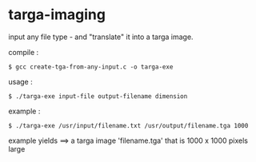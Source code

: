 # targa-imaging

input any file type - and "translate" it into a targa image.

compile : 
```
$ gcc create-tga-from-any-input.c -o targa-exe
```

usage   : 
```
$ ./targa-exe input-file output-filename dimension
```

example : 
```
$ ./targa-exe /usr/input/filename.txt /usr/output/filename.tga 1000
```
          
example yields ==> a targa image 'filename.tga' that is 1000 x 1000 pixels large
